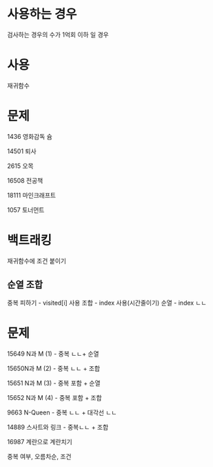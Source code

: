 # 사용하는 경우 

검사하는 경우의 수가 1억회 이하 일 경우



# 사용

재귀함수



# 문제

1436 영화감독 슘

14501 퇴사

2615 오목

16508 전공책

18111 마인크래프트

1057 토너먼트



# 백트래킹

재귀함수에 조건 붙이기



## 순열 조합

중복 피하기 - visited[i] 사용
조합  - index 사용(시간줄이기)
순열 - index ㄴㄴ



# 문제

15649 N과 M (1) - 중복 ㄴㄴ+ 순열

15650N과 M (2) - 중복 ㄴㄴ + 조합 

15651 N과 M (3) - 중복 포함 + 순열

15652 N과 M (4) - 중복 포함 + 조합

9663 N-Queen - 중복 ㄴㄴ + 대각선 ㄴㄴ

14889 스사트와 링크 - 중복ㄴㄴ + 조합

16987 계란으로 계란치기

중복 여부, 오름차순, 조건